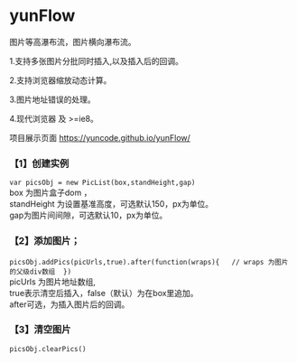 # yunFlow
图片等高瀑布流，图片横向瀑布流。


1.支持多张图片分批同时插入,以及插入后的回调。

2.支持浏览器缩放动态计算。

3.图片地址错误的处理。

4.现代浏览器 及 >=ie8。

项目展示页面 https://yuncode.github.io/yunFlow/

### 【1】创建实例 
`var picsObj = new PicList(box,standHeight,gap) `      
box 为图片盒子dom ，     
standHeight 为设置基准高度，可选默认150，px为单位。   
gap为图片间间隙，可选默认10，px为单位。



### 【2】添加图片；
`picsObj.addPics(picUrls,true).after(function(wraps){  
	// wraps 为图片的父级div数组 
})`      
picUrls 为图片地址数组,     
true表示清空后插入，false（默认）为在box里追加。    
after可选，为插入图片后的回调。    
	
### 【3】清空图片
  `picsObj.clearPics()`
